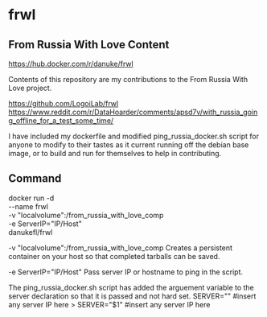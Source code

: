 frwl
===

From Russia With Love Content
---

https://hub.docker.com/r/danuke/frwl

Contents of this repository are my contributions to the From Russia With Love project.

https://github.com/LogoiLab/frwl
https://www.reddit.com/r/DataHoarder/comments/apsd7v/with_russia_going_offline_for_a_test_some_time/

I have included my dockerfile and modified ping_russia_docker.sh script for anyone to modify to their tastes as it current running off the debian base image, or to build and run for themselves to help in contributing.


Command
---

docker run -d \
  --name frwl \
  -v "localvolume":/from_russia_with_love_comp \
  -e ServerIP="IP/Host" \
  danukefl/frwl


-v "localvolume":/from_russia_with_love_comp
Creates a persistent container on your host so that completed tarballs can be saved.

-e ServerIP="IP/Host"
Pass server IP or hostname to ping in the script.


The ping_russia_docker.sh script has added the arguement variable to the server declaration so that it is passed and not hard set.
SERVER="" #insert any server IP here > SERVER="$1" #insert any server IP here
